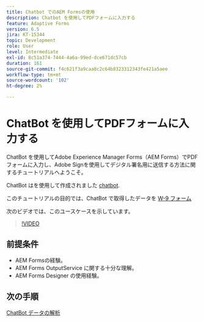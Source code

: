```yaml
---
title: Chatbot でのAEM Formsの使用
description: Chatbot を使用してPDFフォームに入力する
feature: Adaptive Forms
version: 6.5
jira: KT-15344
topic: Development
role: User
level: Intermediate
exl-id: 8c51a374-7444-4a6a-99ed-dce671dc57cb
duration: 161
source-git-commit: f4c621f3a9caa8c2c64b8323312343fe421a5aee
workflow-type: tm+mt
source-wordcount: '102'
ht-degree: 2%

---
```


# ChatBot を使用してPDFフォームに入力する

ChatBot を使用してAdobe Experience Manager Forms（AEM Forms）でPDFフォームに入力し、Adobe Signを使用してデジタル署名用に送信する方法に関するチュートリアルへようこそ。

ChatBot はを使用して作成されました [chatbot](https://www.chatbot.com/).

このチュートリアルの目的では、ChatBot で取得したデータを [W-9 フォーム](assets/fw9.xdp)

次のビデオでは、このユースケースを示しています。

>[!VIDEO](https://video.tv.adobe.com/v/3428432?learn=on)

## 前提条件

* AEM Formsの経験。
* AEM Forms OutputService に関する十分な理解。
* AEM Forms Designer の使用経験。

## 次の手順

[ChatBot データの解析](parse-chat-bot-data.md)
